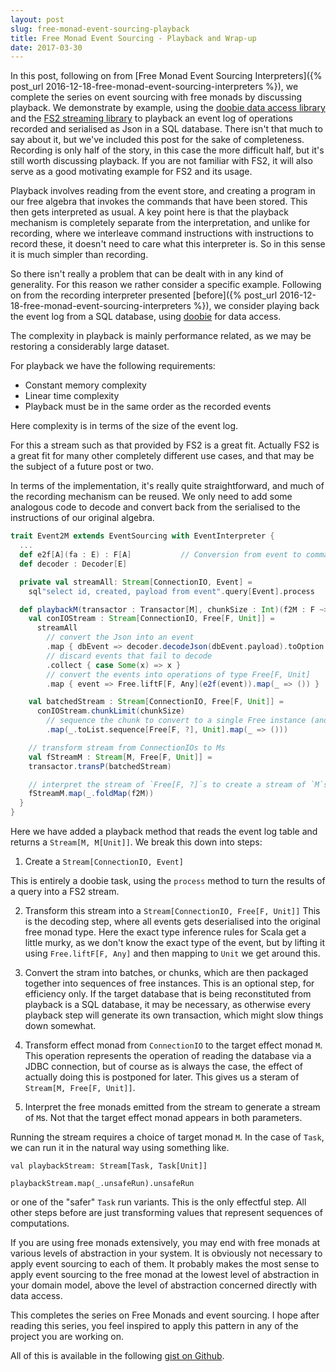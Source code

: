 ```yaml
---
layout: post
slug: free-monad-event-sourcing-playback
title: Free Monad Event Sourcing - Playback and Wrap-up
date: 2017-03-30
---
```


In this post, following on from [Free Monad Event Sourcing Interpreters]({% post_url 2016-12-18-free-monad-event-sourcing-interpreters %}), we complete the series on event sourcing with free monads by discussing playback. We demonstrate by example, using the [doobie data access library](https://github.com/tpolecat/doobie) and the [FS2 streaming library](https://github.com/functional-streams-for-scala/fs2) to playback an event log of operations recorded and serialised as Json in a SQL database. There isn't that much to say about it, but we've included this post for the sake of completeness. Recording is only half of the story, in this case the more difficult half, but it's still worth discussing playback. If you are not familiar with FS2, it will also serve as a good motivating example for FS2 and its usage.

Playback involves reading from the event store, and creating a program in our free algebra that invokes the commands that have been stored. This then gets interpreted as usual. A key point here is that the playback mechanism is completely separate from the interpretation, and unlike for recording, where we interleave command instructions with instructions to record these, it doesn't need to care what this interpreter is. So in this sense it is much simpler than recording. 

So there isn't really a problem that can be dealt with in any kind of generality. For this reason we rather consider a specific example. Following on from the recording interpreter presented [before]({% post_url 2016-12-18-free-monad-event-sourcing-interpreters %}), we consider playing back the event log from a SQL database, using [doobie](https://github.com/tpolecat/doobie) for data access.

The complexity in playback is mainly performance related, as we may be restoring a considerably large dataset. 

For playback we have the following requirements:

* Constant memory complexity
* Linear time complexity 
* Playback must be in the same order as the recorded events

Here complexity is in terms of the size of the event log.

For this a stream such as that provided by FS2 is a great fit. Actually FS2 is a great fit for many other completely different use cases, and that may be the subject of a future post or two.

In terms of the implementation, it's really quite straightforward, and much of the recording mechanism can be reused. We only need to add some analogous code to decode and convert back from the serialised to the instructions of our original algebra.

```scala
trait Event2M extends EventSourcing with EventInterpreter {
  ...
  def e2f[A](fa : E) : F[A]           // Conversion from event to command
  def decoder : Decoder[E]

  private val streamAll: Stream[ConnectionIO, Event] =
    sql"select id, created, payload from event".query[Event].process

  def playbackM(transactor : Transactor[M], chunkSize : Int)(f2M : F ~> M)(implicit M : Monad[M]) : Stream[M, M[Unit]] = {
    val conIOStream : Stream[ConnectionIO, Free[F, Unit]] =
      streamAll
        // convert the Json into an event
        .map { dbEvent => decoder.decodeJson(dbEvent.payload).toOption }
        // discard events that fail to decode
        .collect { case Some(x) => x }
        // convert the events into operations of type Free[F, Unit]
        .map { event => Free.liftF[F, Any](e2f(event)).map(_ => ()) }

    val batchedStream : Stream[ConnectionIO, Free[F, Unit]] =
      conIOStream.chunkLimit(chunkSize)
        // sequence the chunk to convert to a single Free instance (and convert to Unit)
        .map(_.toList.sequence[Free[F, ?], Unit].map(_ => ()))

    // transform stream from ConnectionIOs to Ms
    val fStreamM : Stream[M, Free[F, Unit]] =
    transactor.transP(batchedStream)

    // interpret the stream of `Free[F, ?]`s to create a stream of `M`s
    fStreamM.map(_.foldMap(f2M))
  }
}
```

Here we have added a playback method that reads the event log table and returns a `Stream[M, M[Unit]]`. We break this down into steps:

1. Create a `Stream[ConnectionIO, Event]`
  
  This is entirely a doobie task, using the `process` method to turn the results of a query into a FS2 stream.

2. Transform this stream into a `Stream[ConnectionIO, Free[F, Unit]]`
  This is the decoding step, where all events gets deserialised into the original free monad type. Here the exact type inference rules for Scala get a little murky, as we don't know the exact type of the event, but by lifting it using `Free.liftF[F, Any]` and then mapping to `Unit` we get around this.

3. Convert the stram into batches, or chunks, which are then packaged together into sequences of free instances. This is an optional step, for efficiency only. If the target database that is being reconstituted from playback is a SQL database, it may be necessary, as otherwise every playback step will generate its own transaction, which might slow things down somewhat.  

4. Transform effect monad from `ConnectionIO` to the target effect monad `M`. This operation represents the operation of reading the database via a JDBC connection, but of course as is always the case, the effect of actually doing this is postponed for later. This gives us a steram of `Stream[M, Free[F, Unit]]`.

5. Interpret the free monads emitted from the stream to generate a stream of `M`s. Not that the target effect monad appears in both parameters.

Running the stream requires a choice of target monad `M`. In the case of `Task`, we can run it in the natural way using something like.

```
val playbackStream: Stream[Task, Task[Unit]]

playbackStream.map(_.unsafeRun).unsafeRun
```

or one of the "safer" `Task` run variants. This is the only effectful step. All other steps before are just transforming values that represent sequences of computations.

If you are using free monads extensively, you may end with free monads at various levels of abstraction in your system. It is obviously not necessary to apply event sourcing to each of them. It probably makes the most sense to apply event sourcing to the free monad at the lowest level of abstraction in your domain model, above the level of abstraction concerned directly with data access.

This completes the series on Free Monads and event sourcing. I hope after reading this series, you feel inspired to apply this pattern in any of the project you are working on.

All of this is available in the following [gist on Github](https://gist.github.com/szoio/b80a5c5fb8da00be5a2e5fd822b7895e).




 


